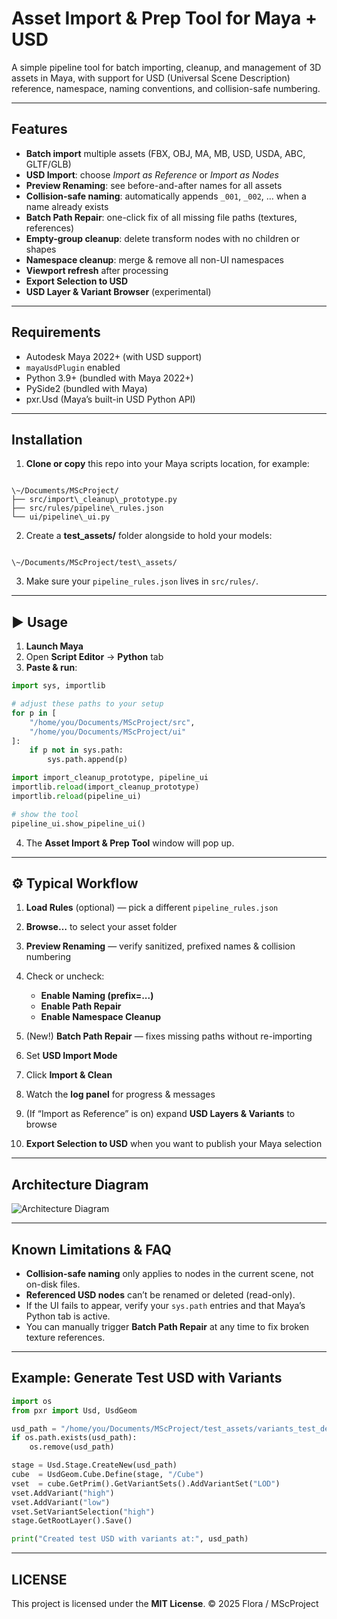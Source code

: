 
# Asset Import & Prep Tool for Maya + USD

A simple pipeline tool for batch importing, cleanup, and management of 3D assets in Maya, with support for USD (Universal Scene Description) reference, namespace, naming conventions, and collision-safe numbering.

---

##  Features

- **Batch import** multiple assets (FBX, OBJ, MA, MB, USD, USDA, ABC, GLTF/GLB)  
- **USD Import**: choose *Import as Reference* or *Import as Nodes*  
- **Preview Renaming**: see before-and-after names for all assets  
- **Collision-safe naming**: automatically appends `_001`, `_002`, … when a name already exists  
- **Batch Path Repair**: one-click fix of all missing file paths (textures, references)  
- **Empty-group cleanup**: delete transform nodes with no children or shapes  
- **Namespace cleanup**: merge & remove all non-UI namespaces  
- **Viewport refresh** after processing  
- **Export Selection to USD**  
- **USD Layer & Variant Browser** (experimental)  

---

##  Requirements

- Autodesk Maya 2022+ (with USD support)  
- `mayaUsdPlugin` enabled  
- Python 3.9+ (bundled with Maya 2022+)  
- PySide2 (bundled with Maya)  
- pxr.Usd (Maya’s built-in USD Python API)  

---

##  Installation

1. **Clone or copy** this repo into your Maya scripts location, for example:  
```

\~/Documents/MScProject/
├── src/import\_cleanup\_prototype.py
├── src/rules/pipeline\_rules.json
└── ui/pipeline\_ui.py

```
2. Create a **test_assets/** folder alongside to hold your models:  
```

\~/Documents/MScProject/test\_assets/

````
3. Make sure your `pipeline_rules.json` lives in `src/rules/`.  

---

## ▶️ Usage

1. **Launch Maya**  
2. Open **Script Editor** → **Python** tab  
3. **Paste & run**:
```python
import sys, importlib

# adjust these paths to your setup
for p in [
    "/home/you/Documents/MScProject/src",
    "/home/you/Documents/MScProject/ui"
]:
    if p not in sys.path:
        sys.path.append(p)

import import_cleanup_prototype, pipeline_ui
importlib.reload(import_cleanup_prototype)
importlib.reload(pipeline_ui)

# show the tool
pipeline_ui.show_pipeline_ui()
````

4. The **Asset Import & Prep Tool** window will pop up.

---

## ⚙️ Typical Workflow

1. **Load Rules** (optional) — pick a different `pipeline_rules.json`
2. **Browse…** to select your asset folder
3. **Preview Renaming** — verify sanitized, prefixed names & collision numbering
4. Check or uncheck:

   * **Enable Naming (prefix=...)**
   * **Enable Path Repair**
   * **Enable Namespace Cleanup**
5. (New!) **Batch Path Repair** — fixes missing paths without re-importing
6. Set **USD Import Mode**
7. Click **Import & Clean**
8. Watch the **log panel** for progress & messages
9. (If “Import as Reference” is on) expand **USD Layers & Variants** to browse
10. **Export Selection to USD** when you want to publish your Maya selection

---

##  Architecture Diagram

![Architecture Diagram](docs/architecture_diagram.png)

---

##  Known Limitations & FAQ

* **Collision-safe naming** only applies to nodes in the current scene, not on-disk files.
* **Referenced USD nodes** can’t be renamed or deleted (read-only).
* If the UI fails to appear, verify your `sys.path` entries and that Maya’s Python tab is active.
* You can manually trigger **Batch Path Repair** at any time to fix broken texture references.

---

##  Example: Generate Test USD with Variants

```python
import os
from pxr import Usd, UsdGeom

usd_path = "/home/you/Documents/MScProject/test_assets/variants_test_demo.usda"
if os.path.exists(usd_path):
    os.remove(usd_path)

stage = Usd.Stage.CreateNew(usd_path)
cube  = UsdGeom.Cube.Define(stage, "/Cube")
vset  = cube.GetPrim().GetVariantSets().AddVariantSet("LOD")
vset.AddVariant("high")
vset.AddVariant("low")
vset.SetVariantSelection("high")
stage.GetRootLayer().Save()

print("Created test USD with variants at:", usd_path)
```

---

##  LICENSE

This project is licensed under the **MIT License**.
© 2025 Flora / MScProject

```

